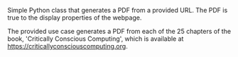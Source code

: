Simple Python class that generates a PDF from a provided URL. The PDF is true to the display properties of the webpage. 

The provided use case generates a PDF from each of the 25 chapters of the book, 'Critically Conscious Computing', 
which is available at https://criticallyconsciouscomputing.org.
